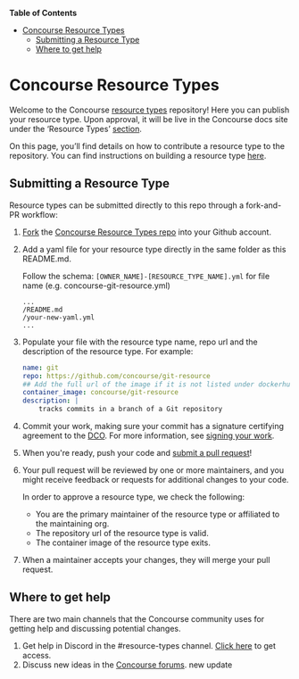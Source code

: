 <!-- START doctoc generated TOC please keep comment here to allow auto update -->
<!-- DON'T EDIT THIS SECTION, INSTEAD RE-RUN doctoc TO UPDATE -->
**Table of Contents** 

- [Concourse Resource Types](#concourse-resource-types)
  - [Submitting a Resource Type](#submitting-a-resource-type)
  - [Where to get help](#where-to-get-help)

<!-- END doctoc generated TOC please keep comment here to allow auto update -->

# Concourse Resource Types
Welcome to the Concourse [resource types](https://concourse-ci.org/resource-types.html) repository! Here you can publish your resource type. Upon approval, it will be live in the Concourse docs site under the ‘Resource Types’ [section](https://resource-types.concourse-ci.org/).

On this page, you’ll find details on how to contribute a resource type to the repository. You can find instructions on building a resource type [here](https://concourse-ci.org/implementing-resource-types.html). 

## Submitting a Resource Type
Resource types can be submitted directly to this repo through a fork-and-PR workflow:
1. [Fork](https://help.github.com/articles/fork-a-repo/) the [Concourse Resource Types repo](http://github.com/concourse/resource-types) into your Github account.
1. Add a yaml file for your resource type directly in the same folder as this README.md.

    Follow the schema: `[OWNER_NAME]-[RESOURCE_TYPE_NAME].yml` for file name (e.g. concourse-git-resource.yml)
    ```
    ...
    /README.md
    /your-new-yaml.yml
    ...
    ```

1. Populate your file with the resource type name, repo url and the description of the resource type. For example:
    ```yaml
    name: git
    repo: https://github.com/concourse/git-resource
    ## Add the full url of the image if it is not listed under dockerhub
    container_image: concourse/git-resource
    description: |
        tracks commits in a branch of a Git repository
    ```
1. Commit your work, making sure your commit has a signature certifying agreement to the [DCO](https://developercertificate.org). For more information, see [signing your work](https://github.com/concourse/concourse/blob/master/CONTRIBUTING.md#signing-your-work).
1. When you're ready, push your code and [submit a pull request](https://help.github.com/articles/creating-a-pull-request-from-a-fork/)!
1. Your pull request will be reviewed by one or more maintainers, and you might receive feedback or requests for additional changes to your code.
    
    In order to approve a resource type, we check the following:
    - You are the primary maintainer of the resource type or affiliated to the maintaining org.
    - The repository url of the resource type is valid.
    - The container image of the resource type exits.
1. When a maintainer accepts your changes, they will merge your pull request.

## Where to get help
There are two main channels that the Concourse community uses for getting help and discussing potential changes.
  1. Get help in Discord in the #resource-types channel. [Click here](https://discord.gg/MeRxXKW) to get access.
  1. Discuss new ideas in the [Concourse forums](http://discuss.concourse-ci.org/). new update
